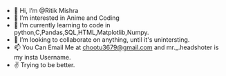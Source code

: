 - 👋 Hi, I’m @Ritik Mishra
- 👀 I’m interested in Anime and Coding
- 🌱 I’m currently learning to code in python,C,Pandas,SQL,HTML,Matplotlib,Numpy.
- 💞️ I’m looking to collaborate on anything, until it's unintersting.
- 📫 You Can Email Me at chootu3679@gmail.com and mr._.headshoter is my insta Username.
- ✌  Trying to be better.
<!---
0RITIK/0RITIK is a ✨ special ✨ repository because its `README.md` (this file) appears on your GitHub profile.
You can click the Preview link to take a look at your changes.
--->
